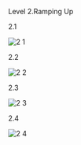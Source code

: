 Level 2.Ramping Up

2.1

![2 1](https://github.com/user-attachments/assets/2d6f3eaf-6df6-489c-ae46-91fd30078ee7)

2.2

![2 2](https://github.com/user-attachments/assets/083983c5-927f-44ff-ab27-fe398d5be950)

2.3

![2 3](https://github.com/user-attachments/assets/5f0c92f6-529a-43b8-a66c-299bebf76382)

2.4

![2 4](https://github.com/user-attachments/assets/5f88a08a-bf0b-40c1-b7a2-3265e3307f3a)

